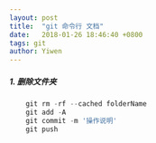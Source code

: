 ```yaml
---
layout: post
title:  "git 命令行 文档"
date:   2018-01-26 18:46:40 +0800
tags: git
author: Yiwen
---
```

##### 1. 删除文件夹
```js
    git rm -rf --cached folderName
    git add -A
    git commit -m '操作说明'
    git push
```